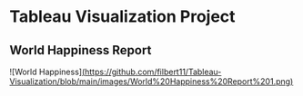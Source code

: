 # Tableau Visualization Project

## World Happiness Report
![World Happiness][(https://github.com/filbert11/Tableau-Visualization/blob/main/images/World%20Happiness%20Report%201.png)](https://public.tableau.com/app/profile/filbert3748/viz/WorldHappinessReport_16976345144360/Dashboard1)
